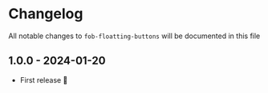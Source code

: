 # Changelog

All notable changes to `fob-floatting-buttons` will be documented in this file

## 1.0.0 - 2024-01-20

- First release 🥳
